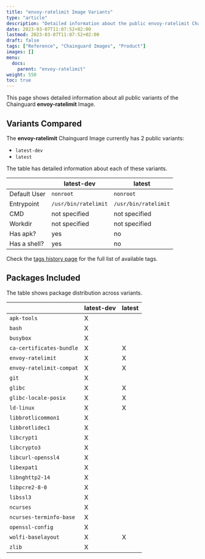 ```yaml
---
title: "envoy-ratelimit Image Variants"
type: "article"
description: "Detailed information about the public envoy-ratelimit Chainguard Image variants"
date: 2023-03-07T11:07:52+02:00
lastmod: 2023-03-07T11:07:52+02:00
draft: false
tags: ["Reference", "Chainguard Images", "Product"]
images: []
menu:
  docs:
    parent: "envoy-ratelimit"
weight: 550
toc: true
---
```


This page shows detailed information about all public variants of the Chainguard **envoy-ratelimit** Image.

## Variants Compared
The **envoy-ratelimit** Chainguard Image currently has 2 public variants: 

- `latest-dev`
- `latest`

The table has detailed information about each of these variants.

|              | latest-dev           | latest               |
|--------------|----------------------|----------------------|
| Default User | `nonroot`            | `nonroot`            |
| Entrypoint   | `/usr/bin/ratelimit` | `/usr/bin/ratelimit` |
| CMD          | not specified        | not specified        |
| Workdir      | not specified        | not specified        |
| Has apk?     | yes                  | no                   |
| Has a shell? | yes                  | no                   |

Check the [tags history page](/chainguard/chainguard-images/reference/envoy-ratelimit/tags_history/) for the full list of available tags.

## Packages Included
The table shows package distribution across variants.

|                          | latest-dev | latest |
|--------------------------|------------|--------|
| `apk-tools`              | X          |        |
| `bash`                   | X          |        |
| `busybox`                | X          |        |
| `ca-certificates-bundle` | X          | X      |
| `envoy-ratelimit`        | X          | X      |
| `envoy-ratelimit-compat` | X          | X      |
| `git`                    | X          |        |
| `glibc`                  | X          | X      |
| `glibc-locale-posix`     | X          | X      |
| `ld-linux`               | X          | X      |
| `libbrotlicommon1`       | X          |        |
| `libbrotlidec1`          | X          |        |
| `libcrypt1`              | X          |        |
| `libcrypto3`             | X          |        |
| `libcurl-openssl4`       | X          |        |
| `libexpat1`              | X          |        |
| `libnghttp2-14`          | X          |        |
| `libpcre2-8-0`           | X          |        |
| `libssl3`                | X          |        |
| `ncurses`                | X          |        |
| `ncurses-terminfo-base`  | X          |        |
| `openssl-config`         | X          |        |
| `wolfi-baselayout`       | X          | X      |
| `zlib`                   | X          |        |
